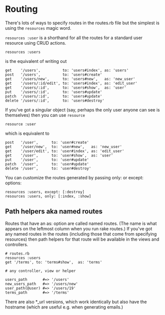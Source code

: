 Routing
=======

There's lots of ways to specify routes in the routes.rb file but the simplest is using the `resources` magic word.

`resources :user` is a shorthand for all the routes for a standard user resource using CRUD actions.

    resources :users

is the equivalent of writing out

    get    '/users',          to: 'users#index', as: 'users'
    post   '/users',          to: 'users#create'
    get    '/users/new',      to: 'users#new',   as: 'new_user'
    get    '/users/:id/edit', to: 'users#index', as: 'edit_user'
    get    '/users/:id',      to: 'users#show',  as: 'user'
    put    '/users/:id',      to: 'users#update'
    patch  '/users/:id',      to: 'users#update'
    delete '/users/:id',      to: 'users#destroy'

If you've got a singular object (say, perhaps the only user anyone can see is themselves) then you can use `resource`

    resource :user

which is equivalent to

    post   '/user',      to: 'user#create'
    get    '/user/new',  to: 'user#new',   as: 'new_user'
    get    '/user/edit', to: 'user#index', as: 'edit_user'
    get    '/user',      to: 'user#show',  as: 'user'
    put    '/user',      to: 'user#update'
    patch  '/user',      to: 'user#update'
    delete '/user',      to: 'user#destroy'

You can customize the routes generated by passing only: or except: options:

    resources :users, except: [:destroy]
    resources :users, only: [:index, :show]


Path helpers aka named routes
-----------------------------

Routes that have an as: option are called named routes. (The name is what appears on the leftmost column when you run rake routes.)
If you've got any named routes in the routes (including those that come from specifying resources) then path helpers for that route will be available in the views and controllers.

    # routes.rb
    resources :users
    get '/terms', to: 'terms#show',  as: 'terms'

    # any controller, view or helper

    users_path       #=> '/users'
    new_users_path   #=> '/users/new'
    user_path(@user) #=> '/users/19'
    terms_path       #=> '/terms'

There are also *_url versions, which work identically but also have the hostname (which are useful e.g. when generating emails.)
